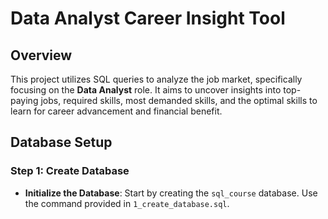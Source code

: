 # Data Analyst Career Insight Tool

## Overview

This project utilizes SQL queries to analyze the job market, specifically focusing on the **Data Analyst** role. It aims to uncover insights into top-paying jobs, required skills, most demanded skills, and the optimal skills to learn for career advancement and financial benefit.

## Database Setup

### Step 1: Create Database

- **Initialize the Database**: Start by creating the `sql_course` database. Use the command provided in `1_create_database.sql`.
